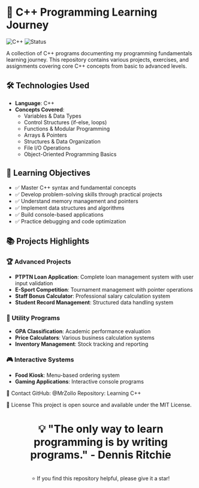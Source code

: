 # 🚀 C++ Programming Learning Journey

![C++](https://img.shields.io/badge/C++-Learning-blue?logo=c%2B%2B&logoColor=white)
![Status](https://img.shields.io/badge/Status-Active-brightgreen)

A collection of C++ programs documenting my programming fundamentals learning journey. This repository contains various projects, exercises, and assignments covering core C++ concepts from basic to advanced levels.

## 🛠️ Technologies Used

- **Language**: C++
- **Concepts Covered**:
  - Variables & Data Types
  - Control Structures (if-else, loops)
  - Functions & Modular Programming
  - Arrays & Pointers
  - Structures & Data Organization
  - File I/O Operations
  - Object-Oriented Programming Basics

## 🎯 Learning Objectives

- ✅ Master C++ syntax and fundamental concepts
- ✅ Develop problem-solving skills through practical projects
- ✅ Understand memory management and pointers
- ✅ Implement data structures and algorithms
- ✅ Build console-based applications
- ✅ Practice debugging and code optimization

## 📚 Projects Highlights

### 🏆 Advanced Projects
- **PTPTN Loan Application**: Complete loan management system with user input validation
- **E-Sport Competition**: Tournament management with pointer operations
- **Staff Bonus Calculator**: Professional salary calculation system
- **Student Record Management**: Structured data handling system

### 🔧 Utility Programs
- **GPA Classification**: Academic performance evaluation
- **Price Calculators**: Various business calculation systems
- **Inventory Management**: Stock tracking and reporting

### 🎮 Interactive Systems
- **Food Kiosk**: Menu-based ordering system
- **Gaming Applications**: Interactive console programs

📧 Contact
GitHub: @MrZollo
Repository: Learning C++

📄 License
This project is open source and available under the MIT License.

<div align="center">
<h1>💡 "The only way to learn programming is by writing programs." - Dennis Ritchie </h1> <br>
⭐ If you find this repository helpful, please give it a star!
</div>
